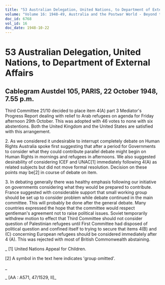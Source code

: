 ```yaml
---
title: "53 Australian Delegation, United Nations, to Department of External Affairs"
volume: "Volume 16: 1948-49, Australia and the Postwar World - Beyond the Region"
doc_id: 6768
vol_id: 16
doc_date: 1948-10-22
---
```


# 53 Australian Delegation, United Nations, to Department of External Affairs

## Cablegram Austdel 105, PARIS, 22 October 1948, 7.55 p.m.

Third Committee 21/10 decided to place item 4(A) part 3 Mediator's Progress Report dealing with relief to Arab refugees on agenda for Friday afternoon 29th October. This was adopted with 46 votes to none with six abstentions. Both the United Kingdom and the United States are satisfied with this arrangement.

2\. As we considered it undesirable to interrupt completely debate on Human Rights Australia spoke first suggesting that after a period for Governments to consider what they could contribute parallel debate might begin on Human Rights in mornings and refugees in afternoons. We also suggested desirability of considering ICEF and UNAC[1] immediately following 4(A) as related subjects but did not move formal resolution. Decision on these points may be[2] in course of debate on item.

3\. In debating generally there was healthy emphasis following our initiative on governments considering what they would be prepared to contribute. France suggested with considerable support that small working group should be set up to consider problem while debate continued in the main committee. This will probably be done after the general debate. Many countries expressed the hope that the committee would respect gentleman's agreement not to raise political issues. Soviet temporarily withdrew motion to effect that Third Committee should not consider question of Palestinian refugees until First Committee had disposed of political question and confined itself to trying to secure that items 4(B) and (C) concerning European refugees should be considered immediately after 4 (A). This was rejected with most of British Commonwealth abstaining.

_ [1] United Nations Appeal for Children.

[2] A symbol in the text here indicates 'group omitted'.

_

_ [AA : A571, 47/1529, II]_
